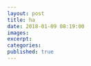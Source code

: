 ```yaml
---
layout: post
title: ha
date: 2018-01-09 08:19:00
images:
excerpt:
categories:
published: true
---
```

